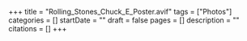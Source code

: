 +++
title = "Rolling_Stones_Chuck_E_Poster.avif"
tags = ["Photos"]
categories = []
startDate = ""
draft = false
pages = []
description = ""
citations = []
+++
